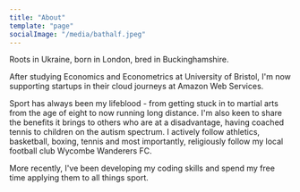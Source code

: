 ```yaml
---
title: "About"
template: "page"
socialImage: "/media/bathalf.jpeg"
---
```


Roots in Ukraine, born in London, bred in Buckinghamshire.

After studying Economics and Econometrics at University of Bristol, I'm now supporting startups in their cloud journeys at Amazon Web Services. 

Sport has always been my lifeblood - from getting stuck in to martial arts from the age of eight to now running long distance. I'm also keen to share the benefits it brings to others who are at a disadvantage, having coached tennis to children on the autism spectrum. I actively follow athletics, basketball, boxing, tennis and most importantly, religiously follow my local football club Wycombe Wanderers FC. 

More recently, I've been developing my coding skills and spend my free time applying them to all things sport.
